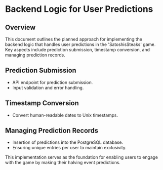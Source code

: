 # Backend Logic for User Predictions

## Overview
This document outlines the planned approach for implementing the backend logic that handles user predictions in the 'SatoshisSteaks' game. Key aspects include prediction submission, timestamp conversion, and managing prediction records.

## Prediction Submission
- API endpoint for prediction submission.
- Input validation and error handling.

## Timestamp Conversion
- Convert human-readable dates to Unix timestamps.

## Managing Prediction Records
- Insertion of predictions into the PostgreSQL database.
- Ensuring unique entries per user to maintain exclusivity.

This implementation serves as the foundation for enabling users to engage with the game by making their halving event predictions.